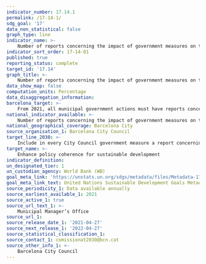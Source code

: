 ```yaml
---
indicator_number: 17.14.1
permalink: /17-14-1/
sdg_goal: '17'
data_non_statistical: false
graph_type: line
indicator_name: >-
    Number of reports concerning the impact of government measures on the 2030 Agenda
indicator_sort_order: 17-14-01
published: true
reporting_status: complete
target_id: '17.14'
graph_title: >-
    Number of reports concerning the impact of government measures on the 2030 Agenda
data_show_map: false
computation_units: Percentage
data_disaggregation_information: 
barcelona_target: >-
    From 2021, all municipal government actions must have reports concerning their impact on the 2030 Agenda and the city’s businesses and organisations must include them in their accountability
national_indicator_available: >-
    Number of reports concerning the impact of government measures on the 2030 Agenda
national_geographical_coverage: Barcelona City
source_organisation_1: Barcelona City Council
target_line_2030: >-
    Include in every City Council government measure a report concerning its impact on the 2030 Agenda and promote the presence of the 2030 Agenda in society and in business 
target_name: >-
    Enhance policy coherence for sustainable development
indicator_definition:
un_designated_tier: 1
un_custodian_agency: World Bank (WB)
goal_meta_link: 'https://unstats.un.org/sdgs/metadata/files/Metadata-17-14-01.pdf'
goal_meta_link_text: United Nations Sustainable Development Goals Metadata (pdf 894kB)
source_periodicity_1: Data available annually
source_earliest_available_1: 2021
source_active_1: true
source_url_text_1: >-
    Municipal Manager’s Office
source_url_1: 
source_release_date_1: '2021-04-27'
source_next_release_1: '2022-04-27'
source_statistical_classification_1: 
source_contact_1: comissionat2030@bcn.cat
source_other_info_1: >-
    Barcelona City Council
---
```

